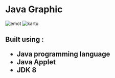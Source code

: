 <h1>Java Graphic</h1>


![emot](https://user-images.githubusercontent.com/28913705/81542967-a7a65380-939f-11ea-82db-7e72955a6350.png)
![kartu](https://user-images.githubusercontent.com/28913705/81543060-c73d7c00-939f-11ea-9747-32f46e7739b3.png)

<p></p>
<p><h2>Built using :
  <ul>
    <li>Java programming language</li>
    <li>Java Applet</li>
    <li>JDK 8</li>
  </ul>
</h2></p>
